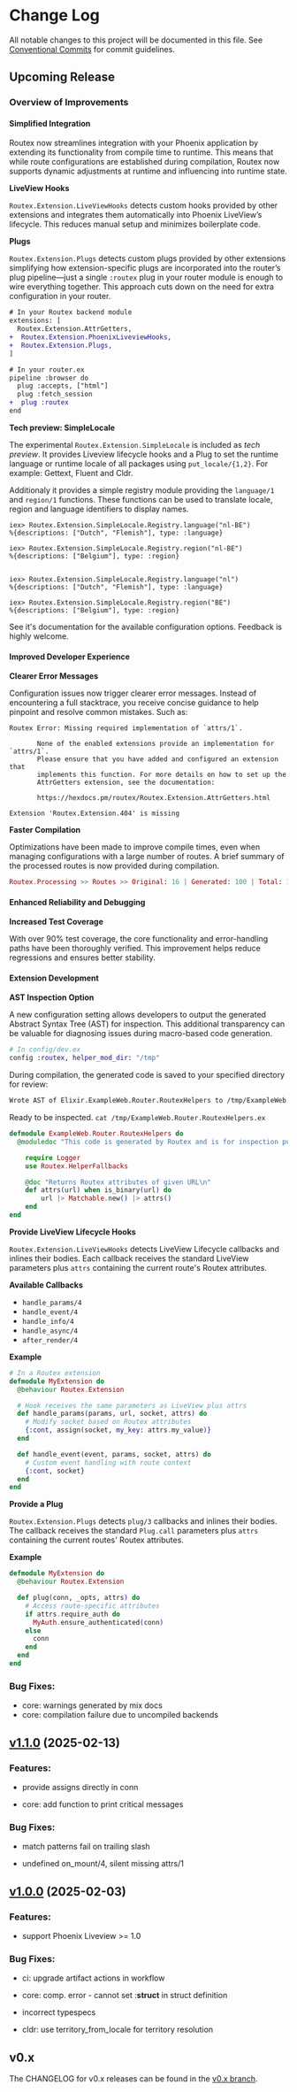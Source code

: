 # Change Log

All notable changes to this project will be documented in this file.
See [Conventional Commits](Https://conventionalcommits.org) for commit guidelines.

<!-- changelog -->
## Upcoming Release

### Overview of Improvements

#### Simplified Integration
Routex now streamlines integration with your Phoenix application by extending
its functionality from compile time to runtime. This means that while route
configurations are established during compilation, Routex now supports dynamic
adjustments at runtime and influencing into runtime state.

**LiveView Hooks**

  `Routex.Extension.LiveViewHooks` detects custom hooks provided by other
  extensions and integrates them automatically into Phoenix LiveView’s
  lifecycle. This reduces manual setup and minimizes boilerplate code.

**Plugs**

  `Routex.Extension.Plugs` detects custom plugs provided by other extensions
  simplifying how extension-specific plugs are incorporated into the router’s
  plug pipeline—just a single `:routex` plug in your router module is enough to
  wire everything together. This approach cuts down on the need for extra
  configuration in your router.


```diff
# In your Routex backend module
extensions: [
  Routex.Extension.AttrGetters,
+  Routex.Extension.PhoenixLiveviewHooks,
+  Routex.Extension.Plugs,
]

# In your router.ex
pipeline :browser do
  plug :accepts, ["html"]
  plug :fetch_session
+  plug :routex
end
```

**Tech preview: SimpleLocale**

The experimental `Routex.Extension.SimpleLocale` is included as _tech preview_.
It provides Liveview lifecycle hooks and a Plug to set the runtime language or
runtime locale of all packages using `put_locale/{1,2}`. For example: Gettext,
Fluent and Cldr.

Additionaly it provides a simple registry module providing the `language/1` and
`region/1` functions. These functions can be used to translate locale, region
and language identifiers to display names.

```
iex> Routex.Extension.SimpleLocale.Registry.language("nl-BE")
%{descriptions: ["Dutch", "Flemish"], type: :language}

iex> Routex.Extension.SimpleLocale.Registry.region("nl-BE")
%{descriptions: ["Belgium"], type: :region}


iex> Routex.Extension.SimpleLocale.Registry.language("nl")
%{descriptions: ["Dutch", "Flemish"], type: :language}

iex> Routex.Extension.SimpleLocale.Registry.region("BE")
%{descriptions: ["Belgium"], type: :region}
```

See it's documentation for the available configuration options. Feedback is
highly welcome.


#### Improved Developer Experience

**Clearer Error Messages**

Configuration issues now trigger clearer error messages. Instead of encountering
a full stacktrace, you receive concise guidance to help pinpoint and resolve
common mistakes. Such as:

```
Routex Error: Missing required implementation of `attrs/1`.

       None of the enabled extensions provide an implementation for `attrs/1`.
       Please ensure that you have added and configured an extension that
       implements this function. For more details on how to set up the
       AttrGetters extension, see the documentation:

       https://hexdocs.pm/routex/Routex.Extension.AttrGetters.html
```

```
Extension 'Routex.Extension.404' is missing
```


**Faster Compilation**

Optimizations have been made to improve compile times, even when managing
configurations with a large number of routes. A brief summary of the processed
routes is now provided during compilation.

```elixir
Routex.Processing >> Routes >> Original: 16 | Generated: 100 | Total: 116
```

#### Enhanced Reliability and Debugging

**Increased Test Coverage**

With over 90% test coverage, the core functionality and error-handling paths
have been thoroughly verified. This improvement helps reduce regressions and
ensures better stability.

#### Extension Development


**AST Inspection Option**

A new configuration setting allows developers to output the generated Abstract
Syntax Tree (AST) for inspection. This additional transparency can be valuable
for diagnosing issues during macro-based code generation.

```elixir
# In config/dev.ex
config :routex, helper_mod_dir: "/tmp"
```

During compilation, the generated code is saved to your specified directory for review:

```bash
Wrote AST of Elixir.ExampleWeb.Router.RoutexHelpers to /tmp/ExampleWeb.Router.RoutexHelpers.ex
```

Ready to be inspected.
`cat /tmp/ExampleWeb.Router.RoutexHelpers.ex`

```elixir
defmodule ExampleWeb.Router.RoutexHelpers do
  @moduledoc "This code is generated by Routex and is for inspection purpose only\n"

    require Logger
    use Routex.HelperFallbacks

    @doc "Returns Routex attributes of given URL\n"
    def attrs(url) when is_binary(url) do
        url |> Matchable.new() |> attrs()
    end
end
```


**Provide LiveView Lifecycle Hooks**

`Routex.Extension.LiveViewHooks` detects LiveView Lifecycle callbacks and
inlines their bodies. Each callback receives the standard LiveView parameters
plus `attrs` containing the current route's Routex attributes.

**Available Callbacks**

- `handle_params/4`
- `handle_event/4`
- `handle_info/4`
- `handle_async/4`
- `after_render/4`

**Example**

```elixir
# In a Routex extension
defmodule MyExtension do
  @behaviour Routex.Extension

  # Hook receives the same parameters as LiveView plus attrs
  def handle_params(params, url, socket, attrs) do
    # Modify socket based on Routex attributes
    {:cont, assign(socket, my_key: attrs.my_value)}
  end

  def handle_event(event, params, socket, attrs) do
    # Custom event handling with route context
    {:cont, socket}
  end
end
```


**Provide a Plug**

`Routex.Extension.Plugs` detects `plug/3` callbacks and
inlines their bodies. The callback receives the standard `Plug.call` parameters
plus `attrs` containing the current routes' Routex attributes.

**Example**

```elixir
defmodule MyExtension do
  @behaviour Routex.Extension

  def plug(conn, _opts, attrs) do
    # Access route-specific attributes
    if attrs.require_auth do
      MyAuth.ensure_authenticated(conn)
    else
      conn
    end
  end
end
```

### Bug Fixes:

* core: warnings generated by mix docs
* core: compilation failure due to uncompiled backends



## [v1.1.0](https://github.com/BartOtten/routex/compare/v1.0.0...v1.1.0) (2025-02-13)




### Features:

* provide assigns directly in conn

* core: add function to print critical messages

### Bug Fixes:

* match patterns fail on trailing slash

* undefined on_mount/4, silent missing attrs/1

## [v1.0.0](https://github.com/BartOtten/routex/compare/v0.3.0-alpha.4...v1.0.0) (2025-02-03)




### Features:

* support Phoenix Liveview >= 1.0

### Bug Fixes:

* ci: upgrade artifact actions in workflow

* core: comp. error - cannot set :__struct__ in struct definition

* incorrect typespecs

* cldr: use territory_from_locale for territory resolution


## v0.x

The CHANGELOG for v0.x releases can be found in the [v0.x branch](https://github.com/BartOtten/routex/blob/v0.x/CHANGELOG.md).
